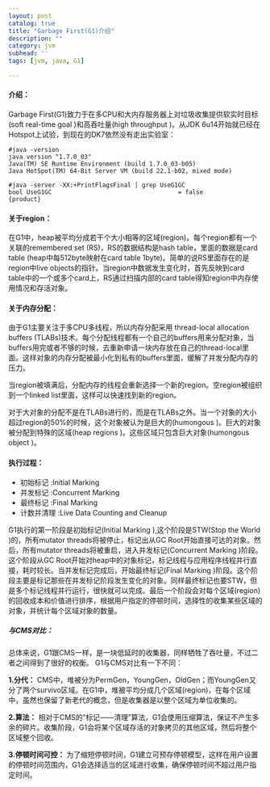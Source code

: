 ```yaml
---
layout: post
catalog: true
title: "Garbage First(G1)介绍"
description: ""
category: jvm
subhead: ''
tags: [jvm, java, G1]

---
```


#### 介绍：

Garbage First(G1)致力于在多CPU和大内存服务器上对垃圾收集提供软实时目标(soft real-time goal )和高吞吐量(high throughput )。从JDK 6u14开始就已经在Hotspot上试验，到现在的DK7依然没有走出实验室：
  
    #java -version
    java version "1.7.0_03"
    Java(TM) SE Runtime Environment (build 1.7.0_03-b05)
    Java HotSpot(TM) 64-Bit Server VM (build 22.1-b02, mixed mode)
  
    #java -server -XX:+PrintFlagsFinal | grep UseG1GC
    bool UseG1GC                                   = false           {product}
 
#### 关于region：

在G1中，heap被平均分成若干个大小相等的区域(region)。每个region都有一个关联的remembered set (RS)，RS的数据结构是hash table，里面的数据是card table (heap中每512byte映射在card table 1byte)。简单的说RS里面存在的是region中live objects的指针。当region中数据发生变化时，首先反映到card table中的一个或多个card上，RS通过扫描内部的card table得知region中内存使用情况和存活对象。

#### 关于内存分配：

由于G1主要关注于多CPU多线程，所以内存分配采用 thread-local allocation buffers (TLABs)技术。每个分配线程都有一个自己的buffers用来分配对象，当buffers用完或者不够的时候，去重新申请一块内存放在自己的thread-local里面。这样对象的内存分配被最小化到私有的buffers里面，缓解了并发分配内存的压力。

当region被填满后，分配内存的线程会重新选择一个新的region。空region被组织到一个linked list里面，这样可以快速找到新的region。

对于大对象的分配不是在TLABs进行的，而是在TLABs之外。当一个对象的大小超过region的50%的时候，这个对象被认为是巨大的(humongous )。巨大的对象被分配到特殊的区域(heap regions )。这些区域只包含巨大对象(humongous object )。

#### 执行过程：

* 初始标记 :Initial Marking
* 并发标记 :Concurrent Marking
* 最终标记 :Final Marking
* 计数并清理 :Live Data Counting and Cleanup

G1执行的第一阶段是初始标记(Initial Marking ),这个阶段是STW(Stop the World )的，所有mutator threads将被停止，标记出从GC Root开始直接可达的对象。然后，所有mutator threads将被重启，进入并发标记(Concurrent Marking )阶段。这个阶段从GC Root开始对heap中的对象标记，标记线程与应用程序线程并行直接，耗时较长。当并发标记完成后，开始最终标记(Final Marking )阶段。这个阶段主要是标记那些在并发标记阶段发生变化的对象。同样最终标记也要STW，但是多个标记线程并行运行，很快就可以完成。最后一个阶段会对每个区域(region)的回收成本和价值进行排序，根据用户指定的停顿时间，选择性的收集某些区域的对象，并统计每个区域对象的数量。

##### 与CMS对比：

总体来说，G1跟CMS一样，是一块低延时的收集器，同样牺牲了吞吐量，不过二者之间得到了很好的权衡。
G1与CMS对比有一下不同：

**1.分代：** CMS中，堆被分为PermGen，YoungGen，OldGen；而YoungGen又分了两个survivo区域。在G1中，堆被平均分成几个区域(region)，在每个区域中，虽然也保留了新老代的概念，但是收集器是以整个区域为单位收集的。

**2.算法：** 相对于CMS的“标记——清理”算法，G1会使用压缩算法，保证不产生多余的碎片。收集阶段，G1会将某个区域存活的对象拷贝的其他区域，然后将整个区域整个回收。

**3.停顿时间可控：** 为了缩短停顿时间，G1建立可预存停顿模型，这样在用户设置的停顿时间范围内，G1会选择适当的区域进行收集，确保停顿时间不超过用户指定时间。

